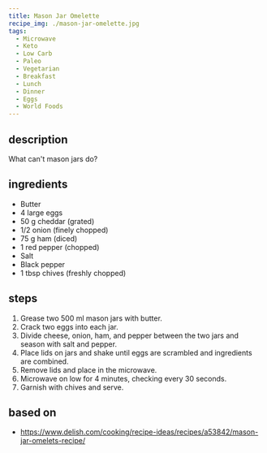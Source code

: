 ```yaml
---
title: Mason Jar Omelette
recipe_img: ./mason-jar-omelette.jpg
tags:
  - Microwave
  - Keto
  - Low Carb
  - Paleo
  - Vegetarian
  - Breakfast
  - Lunch
  - Dinner
  - Eggs
  - World Foods
---
```


## description

What can't mason jars do?

## ingredients

- Butter
- 4 large eggs
- 50 g cheddar (grated)
- 1/2 onion (finely chopped)
- 75 g ham (diced)
- 1 red pepper (chopped)
- Salt
- Black pepper
- 1 tbsp chives (freshly chopped)

## steps

1. Grease two 500 ml mason jars with butter.
2. Crack two eggs into each jar.
3. Divide cheese, onion, ham, and pepper between the two jars and season with salt and pepper.
4. Place lids on jars and shake until eggs are scrambled and ingredients are combined.
5. Remove lids and place in the microwave.
6. Microwave on low for 4 minutes, checking every 30 seconds.
7. Garnish with chives and serve.

## based on

- https://www.delish.com/cooking/recipe-ideas/recipes/a53842/mason-jar-omelets-recipe/
